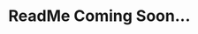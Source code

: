 # ReadMe Coming Soon...

<!--Introduction (insert something here)
I am a capable bioinformatician with a passion for problem-solving and creating approachable figures and presentations.

## Bioinformatics and Data Analysis Projects

#### Single-cell Multiomics | Machine Learning | Benchmarking
Insert introduction

Research Question:

Poster for Early-Career Molecular Biologists: insert link here

GitHub Repository: insert link here

#### Cancer Genomics | Structural Variants | Long-Read Sequencing
Insert introduction

Research Question:

Presentation for Early-Career Molecular Biologists: insert link here

GitHub Repository: insert link here

#### Virus Evolution | Phylogenetics | Enriched Mutations
Insert introduction

Research Question:

Presentation for Early-Career Molecular Biologists: insert link here
Poster for Graduate-Level Biologists and Computer Scientists: insert link here

GitHub Repository: insert link here

#### Population Genomics | Single Nucleotide Variants | Introgression
Insert introduction

Research Question:

Graduate-Level Thesis: insert link here

Presentation for Faculty-Level Ecologists and Evolutionary Biologists: insert link here

GitHub Repository: insert link here

#### Ornithology | Quantitative Photography | Principal Component Analyses
Insert introduction

Research Question:

First-Author Publication: insert link here

Undergraduate Honors Thesis: insert link here

Presentation for ___: insert link here
Poster for All-Career Ecologists: insert link here

GitHub Repository: insert link here-->



